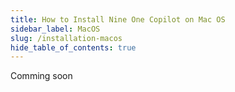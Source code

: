 ```yaml
---
title: How to Install Nine One Copilot on Mac OS
sidebar_label: MacOS
slug: /installation-macos
hide_table_of_contents: true
---
```


Comming soon